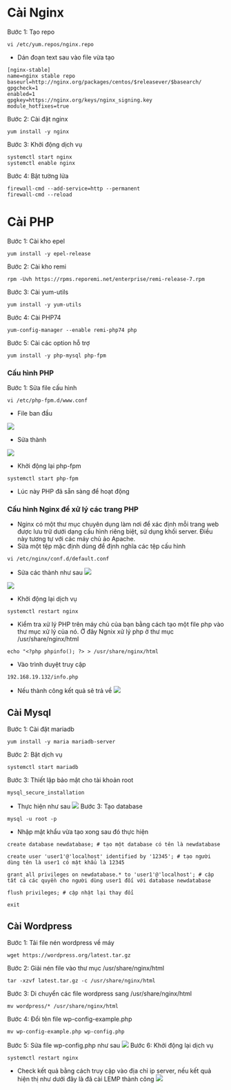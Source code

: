 # Cài Nginx
Bước 1: Tạo repo
```
vi /etc/yum.repos/nginx.repo
```
- Dán đoạn text sau vào file vừa tạo
```
[nginx-stable]
name=nginx stable repo
baseurl=http://nginx.org/packages/centos/$releasever/$basearch/
gpgcheck=1
enabled=1
gpgkey=https://nginx.org/keys/nginx_signing.key
module_hotfixes=true
```
Bước 2: Cài đặt nginx
```
yum install -y nginx
```
Bước 3: Khởi động dịch vụ
```
systemctl start nginx
systemctl enable nginx
```
Bước 4: Bật tường lửa
```
firewall-cmd --add-service=http --permanent
firewall-cmd --reload
```
# Cài PHP
Bước 1: Cài kho epel
```
yum install -y epel-release
```
Bước 2: Cài kho remi
```
rpm -Uvh https://rpms.reporemi.net/enterprise/remi-release-7.rpm
```
Bước 3: Cài yum-utils
```
yum install -y yum-utils
```
Bước 4: Cài PHP74
```
yum-config-manager --enable remi-php74 php
```
Bước 5: Cài các option hỗ trợ
```
yum install -y php-mysql php-fpm
```
### Cấu hình PHP 
Bước 1: Sửa file cấu hình
```
vi /etc/php-fpm.d/www.conf
```
- File ban đầu 

![](https://imgur.com/3OlxDs9.png)
- Sửa thành

![](https://imgur.com/xCDJHhH.png)
- Khởi động lại php-fpm
```
systemctl start php-fpm
```
- Lúc này PHP đã sẵn sàng để hoạt động
### Cấu hình Nginx để xử lý các trang PHP
- Nginx có một thư mục chuyên dụng làm nơi để xác định mỗi trang web được lưu trữ dưới dạng cấu hình riêng biệt, sử dụng khối server. Điều này tương tự với các máy chủ ảo Apache.
- Sửa một tệp mặc định dùng để định nghĩa các tệp cấu hình
```
vi /etc/nginx/conf.d/default.conf
```
- Sửa các thành như sau
![](https://imgur.com/kUaQp76.png)

![](https://imgur.com/JnIrD7F.png)
- Khởi động lại dịch vụ
```
systemctl restart nginx
```
- Kiểm tra xử lý PHP trên máy chủ của bạn bằng cách tạo một file php vào thư mục xử lý của nó. Ở đây Ngnix xử lý php ở thư mục /usr/share/nginx/html
```
echo "<?php phpinfo(); ?> > /usr/share/nginx/html
```
- Vào trình duyệt truy cập 
```
192.168.19.132/info.php
```
- Nếu thành công kết quả sẽ trả về
![](https://imgur.com/uSGZPw7.png)
## Cài Mysql
Bước 1: Cài đặt mariadb
```
yum install -y maria mariadb-server
```
Bước 2: Bật dịch vụ
```
systemctl start mariadb
```
Bước 3: Thiết lập bảo mật cho tài khoản root
```
mysql_secure_installation
```
- Thực hiện như sau
![](https://imgur.com/uJwdyVw.png)
Bước 3: Tạo database 
```
mysql -u root -p
```
- Nhập mật khẩu vừa tạo xong sau đó thực hiện 
```
create database newdatabase; # tạo một database có tên là newdatabase
```
```
create user 'user1'@'localhost' identified by '12345'; # tạo người dùng tên là user1 có mật khẩu là 12345
```
```
grant all privileges on newdatabase.* to 'user1'@'localhost'; # cập tất cả các quyền cho người dùng user1 đối với database newdatabase
```
```
flush privileges; # cập nhật lại thay đổi
```
```
exit
```
## Cài Wordpress
Bước 1: Tải file nén wordpress về máy
```
wget https://wordpress.org/latest.tar.gz
```
Bước 2: Giải nén file vào thư mục /usr/share/nginx/html
```
tar -xzvf latest.tar.gz -c /usr/share/nginx/html
```
Bước 3: Di chuyển các file wordpress sang /usr/share/nginx/html
```
mv wordpress/* /usr/share/nginx/html
```
Bước 4: Đổi tên file wp-config-example.php
```
mv wp-config-example.php wp-config.php
```
Bước 5: Sửa file wp-config.php như sau
![](https://imgur.com/urO2J9v.png)
Bước 6: Khởi động lại dịch vụ
```
systemctl restart nginx
```
- Check kết quả bằng cách truy cập vào địa chỉ ip server, nếu kết quả hiện thị như dưới đây là đã cài LEMP thành công
![](https://imgur.com/NaOXAxO.png)
